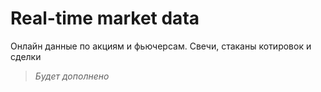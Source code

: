 # Real-time market data
Онлайн данные по акциям и фьючерсам. Свечи, стаканы котировок и сделки

> *Будет дополнено*